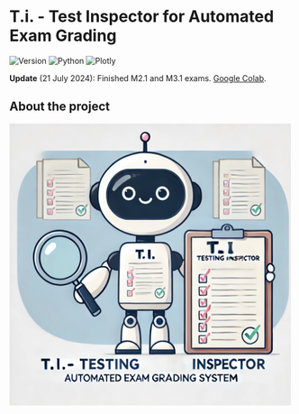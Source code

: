 # T.i. - Test Inspector for Automated Exam Grading
![Version](https://img.shields.io/badge/Latest%20Version-v0.0.16-%2300b4d8.svg?&style=for-the-badge&logo=git&logoColor=white)
![Python](https://img.shields.io/badge/Python-%230096c7.svg?&style=for-the-badge&logo=python&logoColor=white)
![Plotly](https://img.shields.io/badge/Pytest-%233F4F75.svg?style=for-the-badge&logo=plotly&logoColor=white)

**Update** (21 July 2024): Finished M2.1 and M3.1 exams. [Google Colab](https://colab.research.google.com/drive/1oaoiXxOZad97zGUsefFX9PAZ7kKg1G24?usp=sharing).

## About the project

<img width="500" src="./illustration.webp">